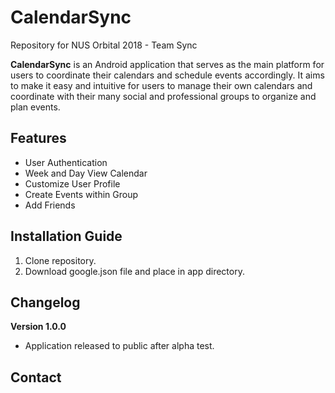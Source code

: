 # CalendarSync
Repository for NUS Orbital 2018 - Team Sync


**CalendarSync** is an Android application that serves as the main platform for users to coordinate their calendars and schedule events accordingly. It aims to make it easy and intuitive for users to manage their own calendars and coordinate with their many social and professional groups to organize and plan events.

Features
------
* User Authentication
* Week and Day View Calendar
* Customize User Profile
* Create Events within Group
* Add Friends

Installation Guide
------
1. Clone repository. 
2. Download google.json file and place in app directory.

Changelog
------
**Version 1.0.0**
* Application released to public after alpha test. 

Contact
------
